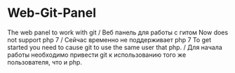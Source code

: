 # Web-Git-Panel
The web panel to work with git / Веб панель для работы с гитом
Now does not support php 7 / Сейчас временно не поддерживает php 7
To get started you need to cause git to use the same user that php. / Для начала работы необходимо привести git к использованию того же пользователя, что и php.
